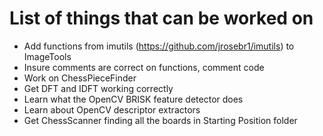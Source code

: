 # List of things that can be worked on
* Add functions from imutils (https://github.com/jrosebr1/imutils) to ImageTools
* Insure comments are correct on functions, comment code
* Work on ChessPieceFinder
* Get DFT and IDFT working correctly
* Learn what the OpenCV BRISK feature detector does
* Learn about OpenCV descriptor extractors
* Get ChessScanner finding all the boards in Starting Position folder